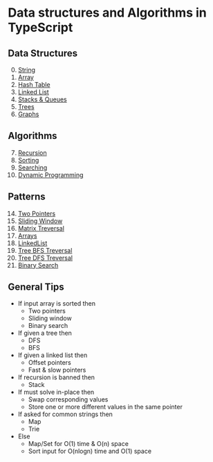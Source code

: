 # Data structures and Algorithms in TypeScript

## Data Structures

0. [String](src/5.String)
1. [Array](src/6.Array)
2. [Hash Table](src/7.HashTable)
3. [Linked List](src/8.LinkedLists)
4. [Stacks & Queues](src/9.Stacks&Queues)
5. [Trees](src/10.Trees)
6. [Graphs](src/11.Graphs)

## Algorithms

7. [Recursion](src/12.Recursion)
8. [Sorting](src/13.Sorting)
9. [Searching](src/14.Searching)
10. [Dynamic Programming](src/15.DynamicProgramming)

## Patterns

14. [Two Pointers](src/Pattern-TwoPointers)
15. [Sliding Window](src/Pattern-SlidingWIndow)
16. [Matrix Treversal](src/Pattern-Matrix)
17. [Arrays](src/6.Array)
18. [LinkedList](src/8.LinkedLists)
19. [Tree BFS Treversal](src/Pattern-BFS)
20. [Tree DFS Treversal](src/Pattern-DFS)
21. [Binary Search](src/Pattern-BinarySearch)

## General Tips

- If input array is sorted then
  - Two pointers
  - Sliding window
  - Binary search
- If given a tree then
  - DFS
  - BFS
- If given a linked list then
  - Offset pointers
  - Fast & slow pointers
- If recursion is banned then
  - Stack
- If must solve in-place then
  - Swap corresponding values
  - Store one or more different values in the same pointer
- If asked for common strings then
  - Map
  - Trie
- Else
  - Map/Set for O(1) time & O(n) space
  - Sort input for O(nlogn) time and O(1) space

